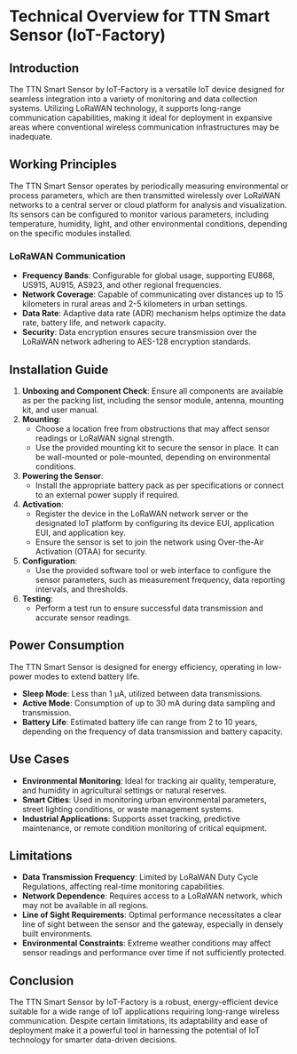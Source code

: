 # Technical Overview for TTN Smart Sensor (IoT-Factory)

## Introduction
The TTN Smart Sensor by IoT-Factory is a versatile IoT device designed for seamless integration into a variety of monitoring and data collection systems. Utilizing LoRaWAN technology, it supports long-range communication capabilities, making it ideal for deployment in expansive areas where conventional wireless communication infrastructures may be inadequate.

## Working Principles
The TTN Smart Sensor operates by periodically measuring environmental or process parameters, which are then transmitted wirelessly over LoRaWAN networks to a central server or cloud platform for analysis and visualization. Its sensors can be configured to monitor various parameters, including temperature, humidity, light, and other environmental conditions, depending on the specific modules installed.

### LoRaWAN Communication
- **Frequency Bands**: Configurable for global usage, supporting EU868, US915, AU915, AS923, and other regional frequencies.
- **Network Coverage**: Capable of communicating over distances up to 15 kilometers in rural areas and 2-5 kilometers in urban settings.
- **Data Rate**: Adaptive data rate (ADR) mechanism helps optimize the data rate, battery life, and network capacity.
- **Security**: Data encryption ensures secure transmission over the LoRaWAN network adhering to AES-128 encryption standards.

## Installation Guide
1. **Unboxing and Component Check**: Ensure all components are available as per the packing list, including the sensor module, antenna, mounting kit, and user manual.
2. **Mounting**: 
   - Choose a location free from obstructions that may affect sensor readings or LoRaWAN signal strength.
   - Use the provided mounting kit to secure the sensor in place. It can be wall-mounted or pole-mounted, depending on environmental conditions.
3. **Powering the Sensor**:
   - Install the appropriate battery pack as per specifications or connect to an external power supply if required.
4. **Activation**:
   - Register the device in the LoRaWAN network server or the designated IoT platform by configuring its device EUI, application EUI, and application key.
   - Ensure the sensor is set to join the network using Over-the-Air Activation (OTAA) for security.
5. **Configuration**: 
   - Use the provided software tool or web interface to configure the sensor parameters, such as measurement frequency, data reporting intervals, and thresholds.
6. **Testing**: 
   - Perform a test run to ensure successful data transmission and accurate sensor readings.

## Power Consumption
The TTN Smart Sensor is designed for energy efficiency, operating in low-power modes to extend battery life.
- **Sleep Mode**: Less than 1 µA, utilized between data transmissions.
- **Active Mode**: Consumption of up to 30 mA during data sampling and transmission.
- **Battery Life**: Estimated battery life can range from 2 to 10 years, depending on the frequency of data transmission and battery capacity.

## Use Cases
- **Environmental Monitoring**: Ideal for tracking air quality, temperature, and humidity in agricultural settings or natural reserves.
- **Smart Cities**: Used in monitoring urban environmental parameters, street lighting conditions, or waste management systems.
- **Industrial Applications**: Supports asset tracking, predictive maintenance, or remote condition monitoring of critical equipment.

## Limitations
- **Data Transmission Frequency**: Limited by LoRaWAN Duty Cycle Regulations, affecting real-time monitoring capabilities.
- **Network Dependence**: Requires access to a LoRaWAN network, which may not be available in all regions.
- **Line of Sight Requirements**: Optimal performance necessitates a clear line of sight between the sensor and the gateway, especially in densely built environments.
- **Environmental Constraints**: Extreme weather conditions may affect sensor readings and performance over time if not sufficiently protected.

## Conclusion
The TTN Smart Sensor by IoT-Factory is a robust, energy-efficient device suitable for a wide range of IoT applications requiring long-range wireless communication. Despite certain limitations, its adaptability and ease of deployment make it a powerful tool in harnessing the potential of IoT technology for smarter data-driven decisions.